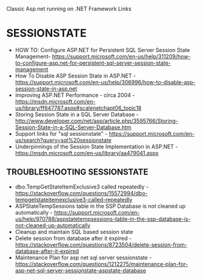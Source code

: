 Classic Asp.net running on .NET Framework Links

# SESSIONSTATE
* HOW TO: Configure ASP.NET for Persistent SQL Server Session State Management- https://support.microsoft.com/en-us/help/311209/how-to-configure-asp.net-for-persistent-sql-server-session-state-management
* How To Disable ASP Session State in ASP.NET - https://support.microsoft.com/en-us/help/306996/how-to-disable-asp-session-state-in-asp.net
* Improving ASP.NET Performance - circa 2004 - https://msdn.microsoft.com/en-us/library/ff647787.aspx#scalenetchapt06_topic18
* Storing Session State in a SQL Server Database - http://www.developer.com/net/asp/article.php/3595766/Storing-Session-State-in-a-SQL-Server-Database.htm
* Support links for "sql sessionstate" - https://support.microsoft.com/en-us/search?query=sql%20sessionstate
* Underpinnings of the Session State Implementation in ASP.NET - https://msdn.microsoft.com/en-us/library/aa479041.aspx

## TROUBLESHOOTING SESSIONSTATE
* dbo.TempGetStateItemExclusive3 called repeatedly - https://stackoverflow.com/questions/15572994/dbo-tempgetstateitemexclusive3-called-repeatedly
* ASPStateTempSessions table in the SSP Database is not cleaned up automatically - https://support.microsoft.com/en-us/help/970788/aspstatetempsessions-table-in-the-ssp-database-is-not-cleaned-up-automatically
* Cleanup and maintain SQL based session state
* Delete session from database after it expired - https://stackoverflow.com/questions/8723504/delete-session-from-database-after-it-expired
* Maintenance Plan for asp net sql server sessionstate - https://stackoverflow.com/questions/1212275/maintenance-plan-for-asp-net-sql-server-sessionstate-aspstate-database


